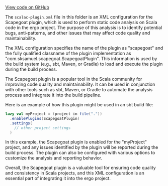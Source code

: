 [View code on GitHub](https://github.com/ergoplatform/ergo/.autodoc/docs/json/target/streams/_global/assemblyOption/_global/streams/assembly/42f019220e25ab03766fea88bea11a911e78c80f_cc222fdaad02e187fe32a539d1b6093b55a6412a_da39a3ee5e6b4b0d3255bfef95601890afd80709)

The `scalac-plugin.xml` file in this folder is an XML configuration for the Scapegoat plugin, which is used to perform static code analysis on Scala code in the ergo project. The purpose of this analysis is to identify potential bugs, anti-patterns, and other issues that may affect code quality and maintainability.

The XML configuration specifies the name of the plugin as "scapegoat" and the fully qualified classname of the plugin implementation as "com.sksamuel.scapegoat.ScapegoatPlugin". This information is used by the build system (e.g., sbt, Maven, or Gradle) to load and execute the plugin during the build process.

The Scapegoat plugin is a popular tool in the Scala community for improving code quality and maintainability. It can be used in conjunction with other tools such as sbt, Maven, or Gradle to automate the analysis process and integrate it into the build pipeline.

Here is an example of how this plugin might be used in an sbt build file:

```scala
lazy val myProject = (project in file("."))
  .enablePlugins(ScapegoatPlugin)
  .settings(
    // other project settings
  )
```

In this example, the Scapegoat plugin is enabled for the "myProject" project, and any issues identified by the plugin will be reported during the build process. The plugin can also be configured with various options to customize the analysis and reporting behavior.

Overall, the Scapegoat plugin is a valuable tool for ensuring code quality and consistency in Scala projects, and this XML configuration is an essential part of integrating it into the ergo project.
